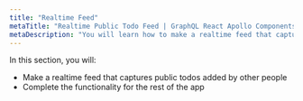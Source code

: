 ```yaml
---
title: "Realtime Feed"
metaTitle: "Realtime Public Todo Feed | GraphQL React Apollo Components Tutorial"
metaDescription: "You will learn how to make a realtime feed that captures public todos added by other people."
---
```


In this section, you will:

- Make a realtime feed that captures public todos added by other people
- Complete the functionality for the rest of the app